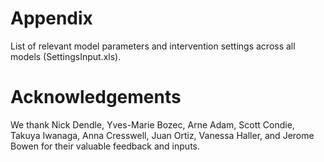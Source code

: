 # Appendix
List of relevant model parameters and intervention settings across all models (SettingsInput.xls).

# Acknowledgements
We thank Nick Dendle, Yves-Marie Bozec, Arne Adam, Scott Condie, Takuya Iwanaga, Anna Cresswell, Juan Ortiz, Vanessa Haller, and Jerome Bowen for their valuable feedback and inputs.
